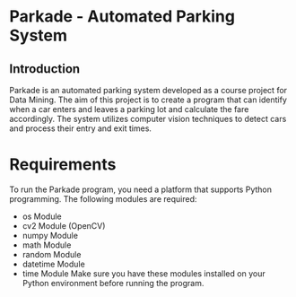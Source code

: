 # Parkade - Automated Parking System
## Introduction
Parkade is an automated parking system developed as a course project for Data Mining. The aim of this project is to create a program that can identify when a car enters and leaves a parking lot and calculate the fare accordingly. The system utilizes computer vision techniques to detect cars and process their entry and exit times.

# Requirements
To run the Parkade program, you need a platform that supports Python programming. The following modules are required:

- os Module
- cv2 Module (OpenCV)
- numpy Module
- math Module
- random Module
- datetime Module
- time Module
Make sure you have these modules installed on your Python environment before running the program.
